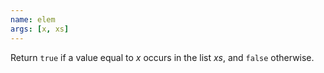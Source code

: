 ```yaml
---
name: elem
args: [x, xs]
---
```

Return `true` if a value equal to *x* occurs in the list *xs*, and
`false` otherwise.

